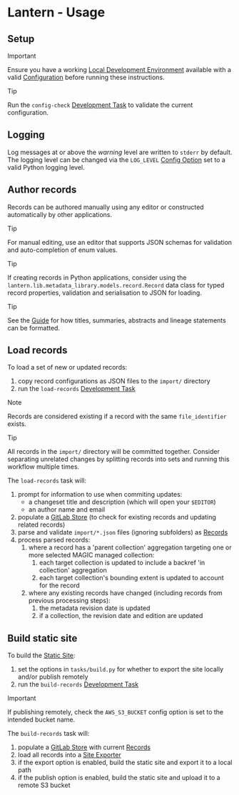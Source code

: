 # Lantern - Usage

## Setup

> [!IMPORTANT]
> Ensure you have a working [Local Development Environment](/docs/dev.md#local-development-environment) available with
> a valid [Configuration](/docs/config.md#config-options) before running these instructions.

> [!TIP]
> Run the `config-check` [Development Task](/docs/dev.md#development-tasks) to validate the current configuration.

## Logging

Log messages at or above the *warning* level are written to `stderr` by default. The logging level can be changed via
the `LOG_LEVEL` [Config Option](/docs/config.md#config-options) set to a valid Python logging level.

## Author records

Records can be authored manually using any editor or constructed automatically by other applications.

> [!TIP]
> For manual editing, use an editor that supports JSON schemas for validation and auto-completion of enum values.

> [!TIP]
> If creating records in Python applications, consider using the `lantern.lib.metadata_library.models.record.Record`
> data class for typed record properties, validation and serialisation to JSON for loading.

> [!TIP]
> See the [Guide](https://data.bas.ac.uk/-/formatting) for how titles, summaries, abstracts and lineage statements can
> be formatted.

## Load records

To load a set of new or updated records:

1. copy record configurations as JSON files to the `import/` directory
1. run the `load-records` [Development Task](/docs/dev.md#development-tasks)

> [!NOTE]
> Records are considered existing if a record with the same `file_identifier` exists.

> [!TIP]
> All records in the `import/` directory will be committed together. Consider separating unrelated changes by splitting
> records into sets and running this workflow multiple times.

The `load-records` task will:

1. prompt for information to use when commiting updates:
    - a changeset title and description (which will open your `$EDITOR`)
    - an author name and email
1. populate a [GitLab Store](/docs/stores.md#gitlab-store) (to check for existing records and updating related records)
1. parse and validate `import/*.json` files (ignoring subfolders) as [Records](/docs/data-model.md#records)
1. process parsed records:
   1. where a record has a 'parent collection' aggregation targeting one or more selected MAGIC managed collection:
      1. each target collection is updated to include a backref 'in collection' aggregation
      1. each target collection's bounding extent is updated to account for the record
   1. where any existing records have changed (including records from previous processing steps):
      1. the metadata revision date is updated
      1. if a collection, the revision date and edition are updated

## Build static site

To build the [Static Site](/docs/site.md):

1. set the options in `tasks/build.py` for whether to export the site locally and/or publish remotely
1. run the `build-records` [Development Task](/docs/dev.md#development-tasks)

> [!IMPORTANT]
> If publishing remotely, check the `AWS_S3_BUCKET` config option is set to the intended bucket name.

The `build-records` task will:

1. populate a [GitLab Store](/docs/stores.md#gitlab-store) with current [Records](/docs/data-model.md#records)
1. load all records into a [Site Exporter](/docs/exporters.md#site-exporter)
1. if the export option is enabled, build the static site and export it to a local path
1. if the publish option is enabled, build the static site and upload it to a remote S3 bucket
